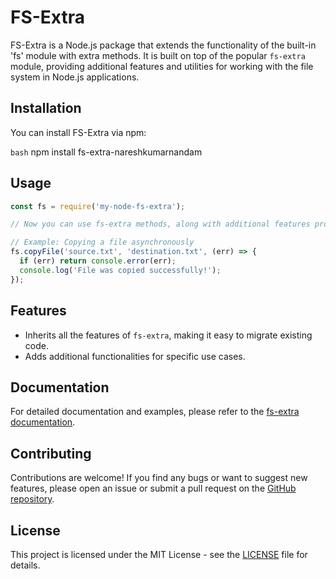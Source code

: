 # FS-Extra

FS-Extra is a Node.js package that extends the functionality of the built-in 'fs' module with extra methods. It is built on top of the popular `fs-extra` module, providing additional features and utilities for working with the file system in Node.js applications.

## Installation

You can install FS-Extra via npm:

```bash```
npm install fs-extra-nareshkumarnandam


## Usage

```javascript
const fs = require('my-node-fs-extra');

// Now you can use fs-extra methods, along with additional features provided by MyNodeFSExtra

// Example: Copying a file asynchronously
fs.copyFile('source.txt', 'destination.txt', (err) => {
  if (err) return console.error(err);
  console.log('File was copied successfully!');
});
```
## Features

- Inherits all the features of `fs-extra`, making it easy to migrate existing code.
- Adds additional functionalities for specific use cases.

## Documentation

For detailed documentation and examples, please refer to the [fs-extra documentation](https://github.com/jprichardson/node-fs-extra).

## Contributing

Contributions are welcome! If you find any bugs or want to suggest new features, please open an issue or submit a pull request on the [GitHub repository](https://github.com/nareshkumarnandam/fsextra.git).

## License

This project is licensed under the MIT License - see the [LICENSE](LICENSE) file for details.


